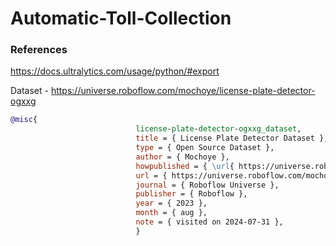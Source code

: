 # Automatic-Toll-Collection



### References

https://docs.ultralytics.com/usage/python/#export

Dataset - https://universe.roboflow.com/mochoye/license-plate-detector-ogxxg

```bibtex
@misc{
                            license-plate-detector-ogxxg_dataset,
                            title = { License Plate Detector Dataset },
                            type = { Open Source Dataset },
                            author = { Mochoye },
                            howpublished = { \url{ https://universe.roboflow.com/mochoye/license-plate-detector-ogxxg } },
                            url = { https://universe.roboflow.com/mochoye/license-plate-detector-ogxxg },
                            journal = { Roboflow Universe },
                            publisher = { Roboflow },
                            year = { 2023 },
                            month = { aug },
                            note = { visited on 2024-07-31 },
                            }
```

